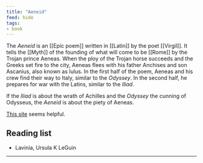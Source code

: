 ```yaml
---
title: "Aeneid"
feed: hide
tags:
- book
---
```


The _Aeneid_ is an [[Epic poem]] written in [[Latin]] by the poet [[Virgil]]. It tells the [[Myth]] of the founding of what will come to be [[Rome]] by the Trojan prince Aeneas. When the ploy of the Trojan horse succeeds and the Greeks set fire to the city, Aeneas flees with his father Anchises and son Ascanius, also known as Iulus. In the first half of the poem, Aeneas and his crew find their way to Italy, similar to the _Odyssey_. In the second half, he prepares for war with the Latins, similar to the _Iliad_.

If the _Iliad_ is about the wrath of Achilles and the _Odyssey_ the cunning of Odysseus, the _Aeneid_ is about the piety of Aeneas.

[This site](https://aeneid.co/) seems helpful.


## Reading list

* Lavinia, Ursula K LeGuin


---